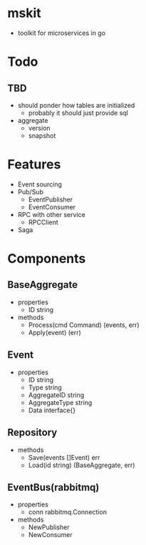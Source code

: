 # mskit
- toolkit for microservices in go

# Todo

## TBD
- should ponder how tables are initialized
  - probably it should just provide sql
- aggregate
  - version
  - snapshot

# Features
- Event sourcing
- Pub/Sub
  - EventPublisher
  - EventConsumer
- RPC with other service
  - RPCClient
- Saga

# Components
## BaseAggregate
- properties
  - ID string
- methods
  - Process(cmd Command) (events, err)
  - Apply(event) (err)

## Event
- properties
  - ID string
  - Type string
  - AggregateID string
  - AggregateType string
  - Data interface{}

## Repository
- methods
  - Save(events []Event) err
  - Load(id string) (BaseAggregate, err)

## EventBus(rabbitmq)
- properties
  - conn rabbitmq.Connection
- methods
  - NewPublisher
  - NewConsumer
